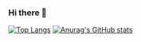 ### Hi there 👋

<!--
**wheogus6/wheogus6** is a ✨ _special_ ✨ repository because its `README.md` (this file) appears on your GitHub profile.

Here are some ideas to get you started:

- 🔭 I’m currently working on ...
- 🌱 I’m currently learning ...
- 👯 I’m looking to collaborate on ...
- 🤔 I’m looking for help with ...
- 💬 Ask me about ...
- 📫 How to reach me: ...
- 😄 Pronouns: ...
- ⚡ Fun fact: ...
-->
[![Top Langs](https://github-readme-stats.vercel.app/api/top-langs/?username=wheogus6&hide=kotlin,graddle)](https://github.com/anuraghazra/github-readme-stats) 
[![Anurag's GitHub stats](https://github-readme-stats.vercel.app/api?username=wheogus6)](https://github.com/anuraghazra/github-readme-stats) 


